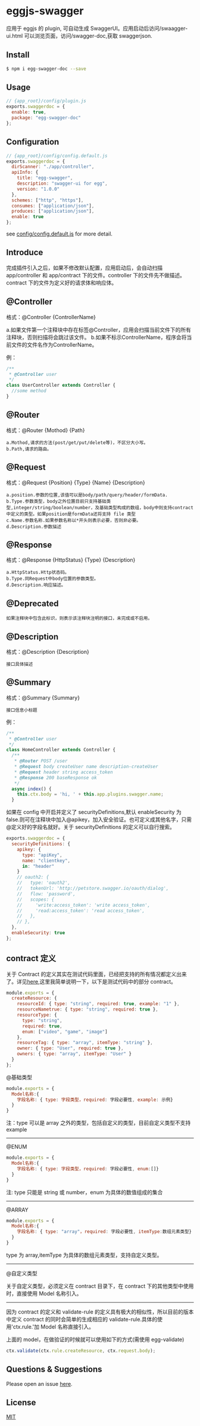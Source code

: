 # eggjs-swagger

应用于 eggjs 的 plugin, 可自动生成 SwaggerUI。应用启动后访问/swaagger-ui.html 可以浏览页面，访问/swagger-doc,获取 swaggerjson.

## Install

```bash
$ npm i egg-swagger-doc --save
```

## Usage

```js
// {app_root}/config/plugin.js
exports.swaggerdoc = {
  enable: true,
  package: "egg-swagger-doc"
};
```

## Configuration

```js
// {app_root}/config/config.default.js
exports.swaggerdoc = {
  dirScanner: "./app/controller",
  apiInfo: {
    title: "egg-swagger",
    description: "swagger-ui for egg",
    version: "1.0.0"
  },
  schemes: ["http", "https"],
  consumes: ["application/json"],
  produces: ["application/json"],
  enable: true
};
```

see [config/config.default.js](config/config.default.js) for more detail.

## Introduce

完成插件引入之后，如果不修改默认配置，应用启动后，会自动扫描 app/controller 和 app/contract 下的文件。controller 下的文件先不做描述。contract 下的文件为定义好的请求体和响应体。

## @Controller

格式：@Controller {ControllerName}

a.如果文件第一个注释块中存在标签@Controller，应用会扫描当前文件下的所有注释块，否则扫描将会跳过该文件。
b.如果不标示ControllerName，程序会将当前文件的文件名作为ControllerName。

例：

```js
/**
 * @Controller user
 */
class UserController extends Controller {
  //some method
}
```

## @Router

格式：@Router {Mothod} {Path}

    a.Mothod,请求的方法(post/get/put/delete等)，不区分大小写。
    b.Path,请求的路由。

## @Request

格式：@Request {Position} {Type} {Name} {Description}

    a.position.参数的位置,该值可以是body/path/query/header/formData.
    b.Type.参数类型，body之外位置目前只支持基础类型,integer/string/boolean/number，及基础类型构成的数组，body中则支持contract中定义的类型。如果position是formData还将支持 file 类型
    c.Name.参数名称.如果参数名称以*开头则表示必要，否则非必要。
    d.Description.参数描述

## @Response

格式：@Response {HttpStatus} {Type} {Description}

    a.HttpStatus.Http状态码。
    b.Type.同Request中body位置的参数类型。
    d.Description.响应描述。

## @Deprecated

    如果注释块中包含此标识，则表示该注释块注明的接口，未完成或不启用。

## @Description

格式：@Description {Description}

    接口具体描述

## @Summary

格式：@Summary {Summary}

    接口信息小标题

例：

```js
/**
 * @Controller user
 */
class HomeController extends Controller {
  /**
   * @Router POST /user
   * @Request body createUser name description-createUser
   * @Request header string access_token
   * @Response 200 baseResponse ok
   */
  async index() {
    this.ctx.body = 'hi, ' + this.app.plugins.swagger.name;
  }
```

如果在 config 中开启并定义了 securityDefinitions,默认 enableSecurity 为 false.则可在注释块中加入@apikey，加入安全验证。也可定义成其他名字，只需@定义好的字段名就好。关于 securityDefinitions 的定义可以自行搜索。

```js
exports.swaggerdoc = {
  securityDefinitions: {
    apikey: {
      type: "apiKey",
      name: "clientkey",
      in: "header"
    }
    // oauth2: {
    //   type: 'oauth2',
    //   tokenUrl: 'http://petstore.swagger.io/oauth/dialog',
    //   flow: 'password',
    //   scopes: {
    //     'write:access_token': 'write access_token',
    //     'read:access_token': 'read access_token',
    //   },
    // },
  },
  enableSecurity: true
};
```

## contract 定义

关于 Contract 的定义其实在测试代码里面，已经把支持的所有情况都定义出来了。详见[here](test/fixtures/apps/swagger-doc-test/app/contract/request/resource.js),这里我简单说明一下，以下是测试代码中的部分 contract。

```js
module.exports = {
  createResource: {
    resourceId: { type: "string", required: true, example: "1" },
    resourceNametrue: { type: "string", required: true },
    resourceType: {
      type: "string",
      required: true,
      enum: ["video", "game", "image"]
    },
    resourceTag: { type: "array", itemType: "string" },
    owner: { type: "User", required: true },
    owners: { type: "array", itemType: "User" }
  }
};
```

@基础类型

```js
module.exports = {
  Model名称:{
    字段名称: { type: 字段类型，required: 字段必要性, example: 示例}
  }
}
```

注：type 可以是 array 之外的类型，包括自定义的类型，目前自定义类型不支持 example

---

@ENUM

```js
module.exports = {
  Model名称:{
    字段名称: { type: 字段类型，required: 字段必要性, enum:[]}
  }
}
```

注: type 只能是 string 或 number，enum 为具体的数值组成的集合

---

@ARRAY

```js
module.exports = {
  Model名称:{
    字段名称: { type: "array"，required: 字段必要性, itemType:数组元素类型}
  }
}
```

type 为 array,itemType 为具体的数组元素类型，支持自定义类型。

---

@自定义类型

关于自定义类型，必须定义在 contract 目录下，在 contract 下的其他类型中使用时，直接使用 Model 名称引入。

---

因为 contract 的定义和 validate-rule 的定义具有极大的相似性，所以目前的版本中定义 contract 的同时会简单的生成相应的 validate-rule.具体的使用'ctx.rule.'加 Model 名称直接引入。

上面的 model，在做验证的时候就可以使用如下的方式(需使用 egg-validate)

```js
ctx.validate(ctx.rule.createResource, ctx.request.body);
```

## Questions & Suggestions

Please open an issue [here](https://github.com/Ysj291823/egg-swagger-doc/issues).

## License

[MIT](LICENSE)

